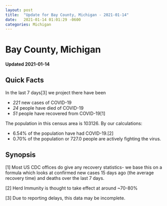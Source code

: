 ```yaml
---
layout: post
title:  "Update for Bay County, Michigan - 2021-01-14"
date:   2021-01-14 01:01:29 -0600
categories: Michigan
---
```


# Bay County, Michigan
#### Updated 2021-01-14

## Quick Facts

In the last 7 days[3] we project there have been
- *221* new cases of COVID-19
- *24* people have died of COVID-19
- *51* people have recovered from COVID-19[1]

The population in this census area is 103126. By our calculations:
- 6.54% of the population have had COVID-19.[2]
- 0.70% of the population or 727.0 people are actively fighting the virus.

## Synopsis




[1] Most US CDC offices do give any recovery statistics- we base this on a formula which looks at confirmed new cases
15 days ago (the average recovery time) and deaths over the last 7 days.

[2] Herd Immunity is thought to take effect at around ~70-80%

[3] Due to reporting delays, this data may be incomplete.
 
    